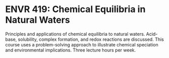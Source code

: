 # ENVR 419: Chemical Equilibria in Natural Waters

Principles and applications of chemical equilibria to natural waters. Acid-base, solubility, complex formation, and redox reactions are discussed. This course uses a problem-solving approach to illustrate chemical speciation and environmental implications. Three lecture hours per week.